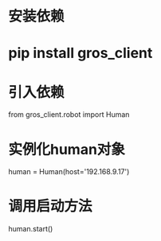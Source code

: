 # 安装依赖
# pip install gros_client

# 引入依赖
from gros_client.robot import Human

# 实例化human对象
human = Human(host='192.168.9.17')
# 调用启动方法
human.start()